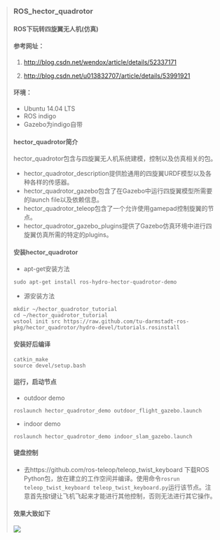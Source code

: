 >### ROS_hector_quadrotor
>#### ROS下玩转四旋翼无人机(仿真)
>#### 参考网址：
> 1. http://blog.csdn.net/wendox/article/details/52337171
>
> 2. http://blog.csdn.net/u013832707/article/details/53991921
>
>#### 环境：
>- Ubuntu 14.04 LTS
>- ROS indigo
>- Gazebo为indigo自带
>
>#### hector_quadrotor简介
> hector_quadrotor包含与四旋翼无人机系统建模，控制以及仿真相关的包。
>- hector_quadrotor_description提供脸通用的四旋翼URDF模型以及各种各样的传感器。
>- hector_quadrotor_gazebo包含了在Gazebo中运行四旋翼模型所需要的launch file以及依赖信息。
>- hector_quadrotor_teleop包含了一个允许使用gamepad控制旋翼的节点。
>- hector_quadrotor_gazebo_plugins提供了Gazebo仿真环境中进行四旋翼仿真所需的特定的plugins。
>
>#### 安装hector_quadrotor
>- apt-get安装方法
>```
>sudo apt-get install ros-hydro-hector-quadrotor-demo
>```
>- 源安装方法
>```
>mkdir ~/hector_quadrotor_tutorial
>cd ~/hector_quadrotor_tutorial
>wstool init src https://raw.github.com/tu-darmstadt-ros-pkg/hector_quadrotor/hydro-devel/tutorials.rosinstall
>```
>#### 安装好后编译
>```
> catkin_make
> source devel/setup.bash
>```
>#### 运行，启动节点
>
>- outdoor demo
>```
>roslaunch hector_quadrotor_demo outdoor_flight_gazebo.launch
>```
>
>- indoor demo
>```
>roslaunch hector_quadrotor_demo indoor_slam_gazebo.launch
>```
>
>#### 键盘控制
>
>- 去https://github.com/ros-teleop/teleop_twist_keyboard 下载ROS Python包，放在建立的工作空间并编译。使用命令```rosrun teleop_twist_keyboard teleop_twist_keyboard.py```运行该节点。注意首先按t键让飞机飞起来才能进行其他控制，否则无法进行其它操作。
>
>#### 效果大致如下
>![](/home/zhenggaoxing/图片/无人机1.png)
>
